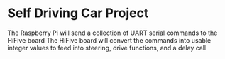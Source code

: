 # Self Driving Car Project

The Raspberry Pi will send a collection of UART serial commands to the HiFive board
The HiFive board will convert the commands into usable integer values to feed into steering, drive functions, and a delay call
